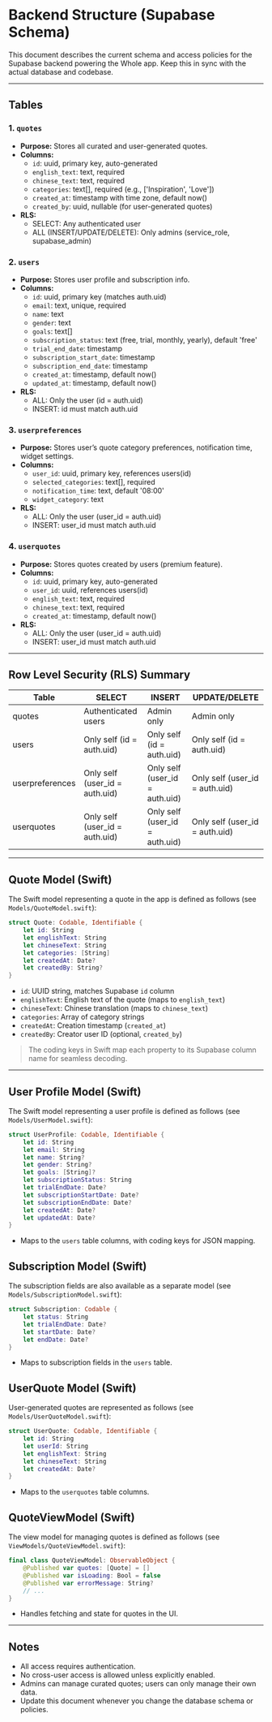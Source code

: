 # Backend Structure (Supabase Schema)

This document describes the current schema and access policies for the Supabase backend powering the Whole app. Keep this in sync with the actual database and codebase.

---

## Tables

### 1. `quotes`
- **Purpose:** Stores all curated and user-generated quotes.
- **Columns:**
  - `id`: uuid, primary key, auto-generated
  - `english_text`: text, required
  - `chinese_text`: text, required
  - `categories`: text[], required (e.g., ['Inspiration', 'Love'])
  - `created_at`: timestamp with time zone, default now()
  - `created_by`: uuid, nullable (for user-generated quotes)
- **RLS:**
  - SELECT: Any authenticated user
  - ALL (INSERT/UPDATE/DELETE): Only admins (service_role, supabase_admin)

### 2. `users`
- **Purpose:** Stores user profile and subscription info.
- **Columns:**
  - `id`: uuid, primary key (matches auth.uid)
  - `email`: text, unique, required
  - `name`: text
  - `gender`: text
  - `goals`: text[]
  - `subscription_status`: text (free, trial, monthly, yearly), default 'free'
  - `trial_end_date`: timestamp
  - `subscription_start_date`: timestamp
  - `subscription_end_date`: timestamp
  - `created_at`: timestamp, default now()
  - `updated_at`: timestamp, default now()
- **RLS:**
  - ALL: Only the user (id = auth.uid)
  - INSERT: id must match auth.uid

### 3. `userpreferences`
- **Purpose:** Stores user’s quote category preferences, notification time, widget settings.
- **Columns:**
  - `user_id`: uuid, primary key, references users(id)
  - `selected_categories`: text[], required
  - `notification_time`: text, default '08:00'
  - `widget_category`: text
- **RLS:**
  - ALL: Only the user (user_id = auth.uid)
  - INSERT: user_id must match auth.uid

### 4. `userquotes`
- **Purpose:** Stores quotes created by users (premium feature).
- **Columns:**
  - `id`: uuid, primary key, auto-generated
  - `user_id`: uuid, references users(id)
  - `english_text`: text, required
  - `chinese_text`: text, required
  - `created_at`: timestamp, default now()
- **RLS:**
  - ALL: Only the user (user_id = auth.uid)
  - INSERT: user_id must match auth.uid

---

## Row Level Security (RLS) Summary
| Table           | SELECT                    | INSERT                    | UPDATE/DELETE              |
|-----------------|---------------------------|---------------------------|----------------------------|
| quotes          | Authenticated users       | Admin only                | Admin only                 |
| users           | Only self (id = auth.uid) | Only self (id = auth.uid) | Only self (id = auth.uid)  |
| userpreferences | Only self (user_id = auth.uid) | Only self (user_id = auth.uid) | Only self (user_id = auth.uid) |
| userquotes      | Only self (user_id = auth.uid) | Only self (user_id = auth.uid) | Only self (user_id = auth.uid) |

---

## Quote Model (Swift)

The Swift model representing a quote in the app is defined as follows (see `Models/QuoteModel.swift`):

```swift
struct Quote: Codable, Identifiable {
    let id: String
    let englishText: String
    let chineseText: String
    let categories: [String]
    let createdAt: Date?
    let createdBy: String?
}
```
- `id`: UUID string, matches Supabase `id` column
- `englishText`: English text of the quote (maps to `english_text`)
- `chineseText`: Chinese translation (maps to `chinese_text`)
- `categories`: Array of category strings
- `createdAt`: Creation timestamp (`created_at`)
- `createdBy`: Creator user ID (optional, `created_by`)

> The coding keys in Swift map each property to its Supabase column name for seamless decoding.

---

## User Profile Model (Swift)

The Swift model representing a user profile is defined as follows (see `Models/UserModel.swift`):

```swift
struct UserProfile: Codable, Identifiable {
    let id: String
    let email: String
    let name: String?
    let gender: String?
    let goals: [String]?
    let subscriptionStatus: String
    let trialEndDate: Date?
    let subscriptionStartDate: Date?
    let subscriptionEndDate: Date?
    let createdAt: Date?
    let updatedAt: Date?
}
```
- Maps to the `users` table columns, with coding keys for JSON mapping.

## Subscription Model (Swift)

The subscription fields are also available as a separate model (see `Models/SubscriptionModel.swift`):

```swift
struct Subscription: Codable {
    let status: String
    let trialEndDate: Date?
    let startDate: Date?
    let endDate: Date?
}
```
- Maps to subscription fields in the `users` table.

## UserQuote Model (Swift)

User-generated quotes are represented as follows (see `Models/UserQuoteModel.swift`):

```swift
struct UserQuote: Codable, Identifiable {
    let id: String
    let userId: String
    let englishText: String
    let chineseText: String
    let createdAt: Date?
}
```
- Maps to the `userquotes` table columns.

## QuoteViewModel (Swift)

The view model for managing quotes is defined as follows (see `ViewModels/QuoteViewModel.swift`):

```swift
final class QuoteViewModel: ObservableObject {
    @Published var quotes: [Quote] = []
    @Published var isLoading: Bool = false
    @Published var errorMessage: String?
    // ...
}
```
- Handles fetching and state for quotes in the UI.

---

## Notes
- All access requires authentication.
- No cross-user access is allowed unless explicitly enabled.
- Admins can manage curated quotes; users can only manage their own data.
- Update this document whenever you change the database schema or policies.